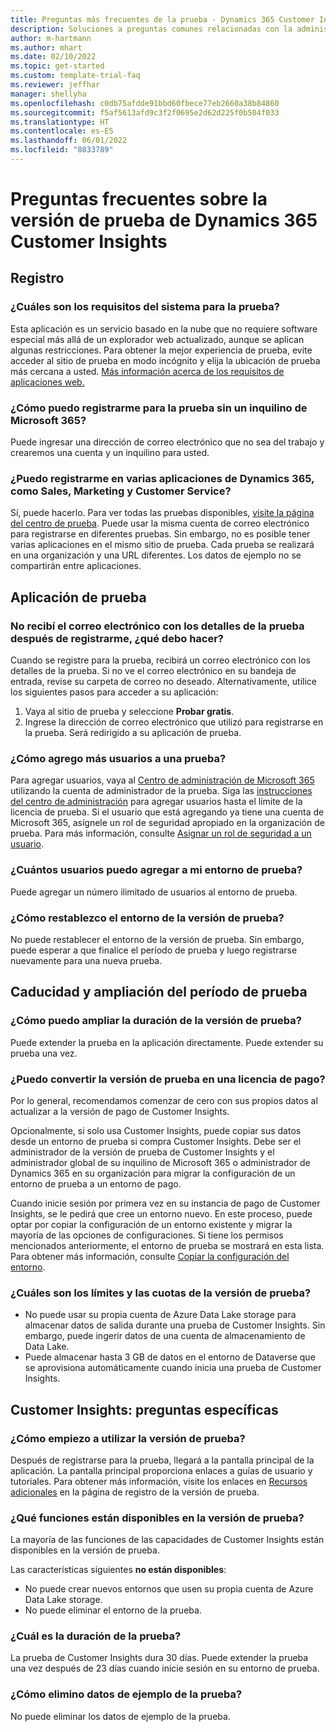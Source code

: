 ```yaml
---
title: Preguntas más frecuentes de la prueba - Dynamics 365 Customer Insights
description: Soluciones a preguntas comunes relacionadas con la administración y la configuración de la versión de prueba de Customer Insights. Aprenda a resolver problemas específicos de la plataforma y la aplicación.
author: m-hartmann
ms.author: mhart
ms.date: 02/10/2022
ms.topic: get-started
ms.custom: template-trial-faq
ms.reviewer: jeffhar
manager: shellyha
ms.openlocfilehash: c0db75afdde91bbd60fbece77eb2660a38b84860
ms.sourcegitcommit: f5af5613afd9c3f2f0695e2d62d225f0b504f033
ms.translationtype: HT
ms.contentlocale: es-ES
ms.lasthandoff: 06/01/2022
ms.locfileid: "8833789"
---
```

# <a name="dynamics-365-customer-insights-trial-faq"></a>Preguntas frecuentes sobre la versión de prueba de Dynamics 365 Customer Insights

## <a name="sign-up"></a>Registro

### <a name="what-are-the-system-requirements-for-the-trial"></a>¿Cuáles son los requisitos del sistema para la prueba?

Esta aplicación es un servicio basado en la nube que no requiere software especial más allá de un explorador web actualizado, aunque se aplican algunas restricciones. Para obtener la mejor experiencia de prueba, evite acceder al sitio de prueba en modo incógnito y elija la ubicación de prueba más cercana a usted. [Más información acerca de los requisitos de aplicaciones web.](/power-platform/admin/web-application-requirements)

### <a name="how-do-i-sign-up-for-the-trial-without-a-microsoft-365-tenant"></a>¿Cómo puedo registrarme para la prueba sin un inquilino de Microsoft 365?

Puede ingresar una dirección de correo electrónico que no sea del trabajo y crearemos una cuenta y un inquilino para usted.

### <a name="can-i-sign-up-for-multiple-dynamics-365-apps-such-as-sales-marketing-and-customer-service"></a>¿Puedo registrarme en varias aplicaciones de Dynamics 365, como Sales, Marketing y Customer Service?

Sí, puede hacerlo. Para ver todas las pruebas disponibles, [visite la página del centro de prueba](https://dynamics.microsoft.com/dynamics-365-free-trial). Puede usar la misma cuenta de correo electrónico para registrarse en diferentes pruebas. Sin embargo, no es posible tener varias aplicaciones en el mismo sitio de prueba. Cada prueba se realizará en una organización y una URL diferentes. Los datos de ejemplo no se compartirán entre aplicaciones.

## <a name="trial-app"></a>Aplicación de prueba

### <a name="i-didnt-receive-the-trial-details-email-after-signing-up-what-should-i-do"></a>No recibí el correo electrónico con los detalles de la prueba después de registrarme, ¿qué debo hacer?

Cuando se registre para la prueba, recibirá un correo electrónico con los detalles de la prueba. Si no ve el correo electrónico en su bandeja de entrada, revise su carpeta de correo no deseado. Alternativamente, utilice los siguientes pasos para acceder a su aplicación:

1. Vaya al sitio de prueba y seleccione **Probar gratis**.
1. Ingrese la dirección de correo electrónico que utilizó para registrarse en la prueba. Será redirigido a su aplicación de prueba.

### <a name="how-do-i-add-more-users-to-a-trial"></a>¿Cómo agrego más usuarios a una prueba?

Para agregar usuarios, vaya al [Centro de administración de Microsoft 365](https://admin.microsoft.com) utilizando la cuenta de administrador de la prueba. Siga las [instrucciones del centro de administración](/microsoft-365/admin/add-users/add-users) para agregar usuarios hasta el límite de la licencia de prueba. Si el usuario que está agregando ya tiene una cuenta de Microsoft 365, asígnele un rol de seguridad apropiado en la organización de prueba. Para más información, consulte [Asignar un rol de seguridad a un usuario](/power-platform/admin/create-users-assign-online-security-roles#assign-a-security-role-to-a-user).

### <a name="how-many-users-can-i-add-to-my-trial-environment"></a>¿Cuántos usuarios puedo agregar a mi entorno de prueba?

Puede agregar un número ilimitado de usuarios al entorno de prueba.

### <a name="how-do-i-reset-the-trial-environment"></a>¿Cómo restablezco el entorno de la versión de prueba?

No puede restablecer el entorno de la versión de prueba. Sin embargo, puede esperar a que finalice el período de prueba y luego registrarse nuevamente para una nueva prueba.

## <a name="trial-expiration-and-extension"></a>Caducidad y ampliación del período de prueba

### <a name="how-do-i-extend-the-trial"></a>¿Cómo puedo ampliar la duración de la versión de prueba?

Puede extender la prueba en la aplicación directamente. Puede extender su prueba una vez.

### <a name="can-i-convert-the-trial-to-a-paid-license"></a>¿Puedo convertir la versión de prueba en una licencia de pago?

Por lo general, recomendamos comenzar de cero con sus propios datos al actualizar a la versión de pago de Customer Insights. 

Opcionalmente, si solo usa Customer Insights, puede copiar sus datos desde un entorno de prueba si compra Customer Insights. Debe ser el administrador de la versión de prueba de Customer Insights y el administrador global de su inquilino de Microsoft 365 o administrador de Dynamics 365 en su organización para migrar la configuración de un entorno de prueba a un entorno de pago.

Cuando inicie sesión por primera vez en su instancia de pago de Customer Insights, se le pedirá que cree un entorno nuevo. En este proceso, puede optar por copiar la configuración de un entorno existente y migrar la mayoría de las opciones de configuraciones. Si tiene los permisos mencionados anteriormente, el entorno de prueba se mostrará en esta lista. Para obtener más información, consulte [Copiar la configuración del entorno](create-environment.md#copy-the-environment-configuration).

### <a name="what-are-the-trial-limits-and-quotas"></a>¿Cuáles son los límites y las cuotas de la versión de prueba?

- No puede usar su propia cuenta de Azure Data Lake storage para almacenar datos de salida durante una prueba de Customer Insights. Sin embargo, puede ingerir datos de una cuenta de almacenamiento de Data Lake.
- Puede almacenar hasta 3 GB de datos en el entorno de Dataverse que se aprovisiona automáticamente cuando inicia una prueba de Customer Insights.

## <a name="customer-insights-specific-questions"></a>Customer Insights: preguntas específicas

### <a name="how-do-i-start-using-the-trial"></a>¿Cómo empiezo a utilizar la versión de prueba?

Después de registrarse para la prueba, llegará a la pantalla principal de la aplicación. La pantalla principal proporciona enlaces a guías de usuario y tutoriales. Para obtener más información, visite los enlaces en [Recursos adicionales](trial-signup.md#additional-resources) en la página de registro de la versión de prueba.

### <a name="what-features-are-available-in-the-trial"></a>¿Qué funciones están disponibles en la versión de prueba?

La mayoría de las funciones de las capacidades de Customer Insights están disponibles en la versión de prueba.

Las características siguientes **no están disponibles**:

- No puede crear nuevos entornos que usen su propia cuenta de Azure Data Lake storage.
- No puede eliminar el entorno de la prueba.

### <a name="how-long-does-the-trial-last"></a>¿Cuál es la duración de la prueba?

La prueba de Customer Insights dura 30 días. Puede extender la prueba una vez después de 23 días cuando inicie sesión en su entorno de prueba.

### <a name="how-do-i-remove-sample-data-from-the-trial"></a>¿Cómo elimino datos de ejemplo de la prueba?

No puede eliminar los datos de ejemplo de la prueba.
